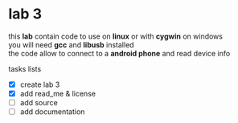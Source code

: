 # lab 3  
this **lab** contain code to use on **linux** or with **cygwin** on windows  
you will need **gcc**  and **libusb** installed  
the code allow to connect to a **android phone** and read device info  

tasks lists  
- [X] create lab 3  
- [X] add read_me & license  
- [ ] add source  
- [ ] add documentation  
